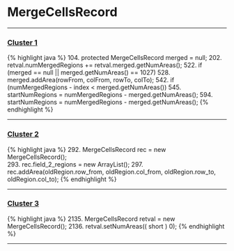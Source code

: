 # MergeCellsRecord

***

### [Cluster 1](./1)
{% highlight java %}
104. protected MergeCellsRecord           merged            =     null;
202.             retval.numMergedRegions += retval.merged.getNumAreas();
522.     if (merged == null || merged.getNumAreas() == 1027)
528.     merged.addArea(rowFrom, colFrom, rowTo, colTo);
542.     if (numMergedRegions - index < merged.getNumAreas())
545.         startNumRegions = numMergedRegions - merged.getNumAreas(); 
594.         startNumRegions = numMergedRegions - merged.getNumAreas();
{% endhighlight %}

***

### [Cluster 2](./2)
{% highlight java %}
292. MergeCellsRecord rec = new MergeCellsRecord();        
293. rec.field_2_regions = new ArrayList();
297.    rec.addArea(oldRegion.row_from, oldRegion.col_from, oldRegion.row_to, oldRegion.col_to);
{% endhighlight %}

***

### [Cluster 3](./3)
{% highlight java %}
2135. MergeCellsRecord retval = new MergeCellsRecord();
2136. retval.setNumAreas(( short ) 0);
{% endhighlight %}

***

